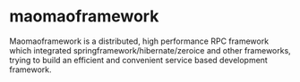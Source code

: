 # maomaoframework
Maomaoframework is a distributed, high performance RPC framework which integrated springframework/hibernate/zeroice and other frameworks, trying to build an efficient and convenient service based development framework.
